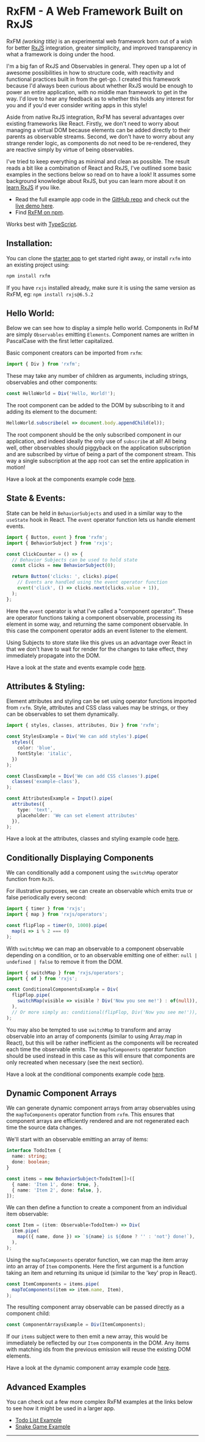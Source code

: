 # RxFM - A Web Framework Built on RxJS

RxFM *(working title)* is an experimental web framework born out of a wish for better [RxJS](https://github.com/ReactiveX/rxjs) integration, greater simplicity, and improved transparency in what a framework is doing under the hood.

I'm a big fan of RxJS and Observables in general. They open up a lot of awesome possibilities in how to structure code, with reactivity and functional practices built in from the get-go. I created this framework because I'd always been curious about whether RxJS would be enough to power an entire application, with no middle man framework to get in the way. I'd love to hear any feedback as to whether this holds any interest for you and if you'd ever consider writing apps in this style!

Aside from native RxJS integration, RxFM has several advantages over existing frameworks like React. Firstly, we don't need to worry about managing a virtual DOM because elements can be added directly to their parents as observable streams. Second, we don't have to worry about any strange render logic, as components do not need to be re-rendered, they are reactive simply by virtue of being observables.

I've tried to keep everything as minimal and clean as possible. The result reads a bit like a combination of React and RxJS, I've outlined some basic examples in the sections below so read on to have a look! It assumes some background knowledge about RxJS, but you can learn more about it on [learn RxJS](https://www.learnrxjs.io/) if you like.

* Read the full example app code in the [GitHub repo](https://github.com/alden12/rxfm/tree/master/src/app) and check out the [live demo here](https://alden12.github.io/rxfm/).
* Find [RxFM on npm](https://www.npmjs.com/package/rxfm).

Works best with [TypeScript](https://www.typescriptlang.org/).

## Installation:
You can clone the [starter app](https://github.com/alden12/rxfm-starter) to get started right away, or install `rxfm` into an existing project using:
```sh
npm install rxfm
```
If you have `rxjs` installed already, make sure it is using the same version as RxFM, eg: `npm install rxjs@6.5.2`

## Hello World:
Below we can see how to display a simple hello world. Components in RxFM are simply `Observables` emitting `Elements`. Component names are written in PascalCase with the first letter capitalized.

Basic component creators can be imported from `rxfm`:
```typescript
import { Div } from 'rxfm';
```
These may take any number of children as arguments, including strings, observables and other components:
```typescript
const HelloWorld = Div('Hello, World!');
```
The root component can be added to the DOM by subscribing to it and adding its element to the document:
```typescript
HelloWorld.subscribe(el => document.body.appendChild(el));
```
The root component should be the only subscribed component in our application, and indeed ideally the only use of `subscribe` at all! All being well, other observables should piggyback on the application subscription and are subscribed by virtue of being a part of the component stream. This way a single subscription at the app root can set the entire application in motion!

Have a look at the components example code [here](https://github.com/alden12/rxfm/blob/split-up-examples/src/app/basic-examples/components.ts).

## State & Events:
State can be held in `BehaviorSubjects` and used in a similar way to the `useState` hook in React. The `event` operator function lets us handle element events.
```typescript
import { Button, event } from 'rxfm';
import { BehaviorSubject } from 'rxjs';

const ClickCounter = () => {
  // Behavior Subjects can be used to hold state
  const clicks = new BehaviorSubject(0);

  return Button('clicks: ', clicks).pipe(
    // Events are handled using the event operator function
    event('click', () => clicks.next(clicks.value + 1)),
  );
};
```
Here the `event` operator is what I've called a "component operator". These are operator functions taking a component observable, processing its element in some way, and returning the same component observable. In this case the component operator adds an event listener to the element.

Using Subjects to store state like this gives us an advantage over React in that we don't have to wait for render for the changes to take effect, they immediately propagate into the DOM.

Have a look at the state and events example code [here](https://github.com/alden12/rxfm/blob/split-up-examples/src/app/basic-examples/state-and-events.ts).

## Attributes & Styling:
Element attributes and styling can be set using operator functions imported from `rxfm`. Style, attributes and CSS class values may be strings, or they can be observables to set them dynamically.
```typescript
import { styles, classes, attributes, Div } from 'rxfm';
```
```typescript
const StylesExample = Div('We can add styles').pipe(
  styles({
    color: 'blue',
    fontStyle: 'italic',
  })
);
```
```typescript
const ClassExample = Div('We can add CSS classes').pipe(
  classes('example-class'),
);
```
```typescript
const AttributesExample = Input().pipe(
  attributes({
    type: 'text',
    placeholder: 'We can set element attributes'
  }),
);
```

Have a look at the attributes, classes and styling example code [here](https://github.com/alden12/rxfm/blob/split-up-examples/src/app/basic-examples/attributes-and-styling.ts).

## Conditionally Displaying Components
We can conditionally add a component using the `switchMap` operator function from `RxJS`.

For illustrative purposes, we can create an observable which emits true or false periodically every second:
```typescript
import { timer } from 'rxjs';
import { map } from 'rxjs/operators';

const flipFlop = timer(0, 1000).pipe(
  map(i => i % 2 === 0)
);
```

With `switchMap` we can map an observable to a component observable depending on a condition, or to an observable emitting one of either: `null | undefined | false` to remove it from the DOM.
```typescript
import { switchMap } from 'rxjs/operators';
import { of } from 'rxjs';

const ConditionalComponentsExample = Div(
  flipFlop.pipe(
    switchMap(visible => visible ? Div('Now you see me!') : of(null)),
  ),
  // Or more simply as: conditional(flipFlop, Div('Now you see me!')), using the 'conditional' helper function from rxfm.
);
```

You may also be tempted to use `switchMap` to transform and array observable into an array of components (similar to using Array.map in React), but this will be rather inefficient as the components will be recreated each time the observable emits. The `mapToComponents` operator function should be used instead in this case as this will ensure that components are only recreated when necessary (see the next section).

Have a look at the conditional components example code [here](https://github.com/alden12/rxfm/blob/split-up-examples/src/app/basic-examples/conditional-components.ts).

## Dynamic Component Arrays
We can generate dynamic component arrays from array observables using the `mapToComponents` operator function from `rxfm`. This ensures that component arrays are efficiently rendered and are not regenerated each time the source data changes.

We'll start with an observable emitting an array of items:
```typescript
interface TodoItem {
  name: string;
  done: boolean;
}

const items = new BehaviorSubject<TodoItem[]>([
  { name: 'Item 1', done: true, },
  { name: 'Item 2', done: false, },
]);
```

We can then define a function to create a component from an individual item observable:
```typescript
const Item = (item: Observable<TodoItem>) => Div(
  item.pipe(
    map(({ name, done }) => `${name} is ${done ? '' : 'not'} done!`),
  ),
);
```

Using the `mapToComponents` operator function, we can map the item array into an array of `Item` components. Here the first argument is a function taking an item and returning its unique id (similar to the 'key' prop in React).
```typescript
const ItemComponents = items.pipe(
  mapToComponents(item => item.name, Item),
);
```

The resulting component array observable can be passed directly as a component child:
```typescript
const ComponentArraysExample = Div(ItemComponents);
```

If our `items` subject were to then emit a new array, this would be immediately be reflected by our `Item` components in the DOM. Any items with matching ids from the previous emission will reuse the existing DOM elements. 

Have a look at the dynamic component array example code [here](https://github.com/alden12/rxfm/blob/split-up-examples/src/app/basic-examples/dynamic-component-arrays.ts).


## Advanced Examples

You can check out a few more complex RxFM examples at the links below to see how it might be used in a larger app.

* [Todo List Example](https://github.com/alden12/rxfm/tree/split-up-examples/src/app/advanced-examples/todo-list)
* [Snake Game Example](https://github.com/alden12/rxfm/tree/split-up-examples/src/app/advanced-examples/snake-game)

---
